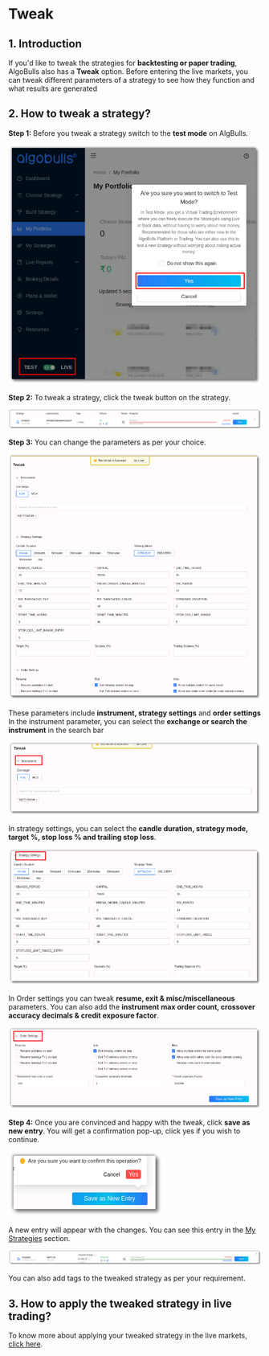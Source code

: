 # Tweak

## 1. Introduction
If you'd like to tweak the strategies for **backtesting or paper trading**, AlgoBulls also has a **Tweak** option. 
Before entering the live markets, you can tweak different parameters of a strategy to see how they function and what results are generated

## 2. How to tweak a strategy?

**Step 1:** Before you tweak a strategy switch to the **test mode** on AlgBulls. 

[![Tweak](imgs/tweak1.png "Click to Enlarge")](imgs/tweak1.png)

**Step 2:** To tweak a strategy, click the tweak button on the strategy.

[ ![Tweak](imgs/tweak_8.png "Click to Enlarge") ](imgs/tweak_8.png)

**Step 3:** You can change the parameters as per your choice.

[ ![Tweak](imgs/tweak3.png "Click to Enlarge") ](imgs/tweak3.png)

These parameters include **instrument, strategy settings** and **order settings** 
In the instrument parameter, you can select the **exchange or search the instrument** in the search bar

[ ![Tweak](imgs/tweak4.png "Click to Enlarge") ](imgs/tweak4.png)

In strategy settings, you can select the **candle duration, strategy mode, target %, stop loss % and trailing stop loss**. 

[ ![Tweak](imgs/tweak5.png "Click to Enlarge") ](imgs/tweak5.png)

In Order settings you can tweak **resume, exit & misc/miscellaneous** parameters. 
You can also add the **instrument max order count, crossover accuracy decimals & credit exposure factor**.

[ ![Tweak](imgs/tweak6.png "Click to Enlarge") ](imgs/tweak6.png)

**Step 4:** Once you are convinced and happy with the tweak, click **save as new entry**. You will get a confirmation pop-up, click yes if you wish to continue.

[ ![Tweak](imgs/tweak7.png "Click to Enlarge") ](imgs/tweak7.png)

A new entry will appear with the changes. You can see this entry in the [My Strategies](https://app.algobulls.com/manage-strategies) section.

[ ![Tweak](imgs/tweak_9.png "Click to Enlarge") ](imgs/tweak_9.png)

You can also add tags to the tweaked strategy as per your requirement. 

## 3. How to apply the tweaked strategy in live trading? 

To know more about applying your tweaked strategy in the live markets, [click here](https://help.algobulls.com/member/virtual-trading.html#3-how-to-tweak-a-strategy-on-algobulls). 
